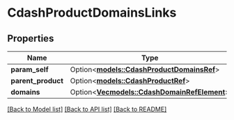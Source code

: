 # CdashProductDomainsLinks

## Properties

Name | Type | Description | Notes
------------ | ------------- | ------------- | -------------
**param_self** | Option<[**models::CdashProductDomainsRef**](CdashProductDomainsRef.md)> |  | [optional]
**parent_product** | Option<[**models::CdashProductRef**](CdashProductRef.md)> |  | [optional]
**domains** | Option<[**Vec<models::CdashDomainRefElement>**](CdashDomainRefElement.md)> |  | [optional]

[[Back to Model list]](../README.md#documentation-for-models) [[Back to API list]](../README.md#documentation-for-api-endpoints) [[Back to README]](../README.md)


